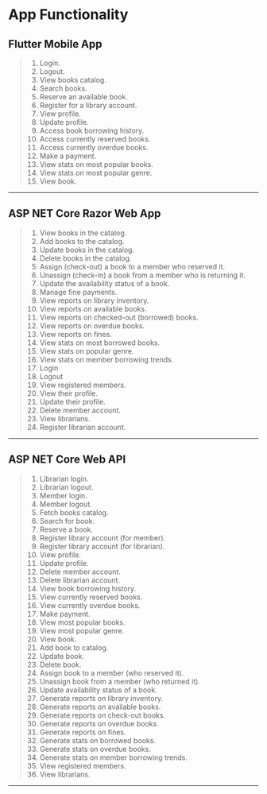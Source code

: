 # App Functionality


## Flutter Mobile App

> 1. Login.
> 2. Logout.
> 3. View books catalog.
> 4. Search books.
> 5. Reserve an available book.
> 6. Register for a library account.
> 7. View profile.
> 8. Update profile.
> 9. Access book borrowing history.
> 10. Access currently reserved books.
> 11. Access currently overdue books.
> 12. Make a payment.
> 13. View stats on most popular books.
> 14. View stats on most popular genre.
> 15. View book.

---

## ASP NET Core Razor Web App

> 1. View books in the catalog.
> 2. Add books to the catalog.
> 3. Update books in the catalog.
> 4. Delete books in the catalog.
> 5. Assign (check-out) a book to a member who reserved it.
> 6. Unassign (check-in) a book from a member who is returning it.
> 7. Update the availability status of a book.
> 8. Manage fine payments.
> 9. View reports on library inventory.
> 10. View reports on available books.
> 11. View reports on checked-out (borrowed) books.
> 12. View reports on overdue books.
> 13. View reports on fines.
> 14. View stats on most borrowed books.
> 15. View stats on popular genre.
> 16. View stats on member borrowing trends.
> 17. Login
> 18. Logout
> 19. View registered members.
> 20. View their profile.
> 21. Update their profile.
> 22. Delete member account.
> 23. View librarians.
> 24. Register librarian account.

---

## ASP NET Core Web API

> 1. Librarian login.
> 2. Librarian logout.
> 3. Member login.
> 4. Member logout.
> 5. Fetch books catalog.
> 6. Search for book.
> 7. Reserve a book.
> 8. Register library account (for member).
> 9. Register library account (for librarian).
> 10. View profile.
> 11. Update profile.
> 12. Delete member account.
> 13. Delete librarian account.
> 14. View book borrowing history.
> 15. View currently reserved books.
> 16. View currently overdue books.
> 17. Make payment.
> 18. View most popular books.
> 19. View most popular genre.
> 20. View book.
> 21. Add book to catalog.
> 22. Update book.
> 23. Delete book.
> 24. Assign book to a member (who reserved it).
> 25. Unassign book from a member (who returned it).
> 26. Update availability status of a book.
> 27. Generate reports on library inventory.
> 28. Generate reports on available books.
> 29. Generate reports on check-out books.
> 30. Generate reports on overdue books.
> 31. Generate reports on fines.
> 32. Generate stats on borrowed books.
> 33. Generate stats on overdue books.
> 34. Generate stats on member borrowing trends.
> 35. View registered members.
> 36. View librarians.

---
